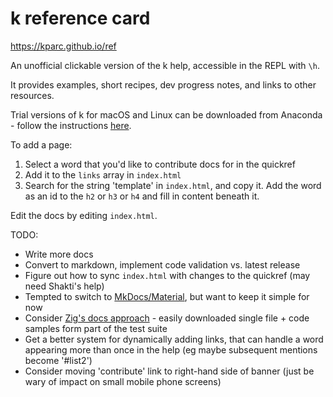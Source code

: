 # k reference card

https://kparc.github.io/ref

An unofficial clickable version of the k help, accessible in the REPL with `\h`.

It provides examples, short recipes, dev progress notes, and links to other resources.

Trial versions of k for macOS and Linux can be downloaded from Anaconda - follow the instructions [here](https://github.com/kparc/kcc/blob/master/README.md#get).

To add a page:

1. Select a word that you'd like to contribute docs for in the quickref
2. Add it to the `links` array in `index.html`
3. Search for the string 'template' in `index.html`, and copy it. Add the word as an id to the `h2` or `h3` or `h4` and fill in content beneath it.

Edit the docs by editing `index.html`.

TODO:

* Write more docs
* Convert to markdown, implement code validation vs. latest release
* Figure out how to sync `index.html` with changes to the quickref (may need Shakti's help)
* Tempted to switch to [MkDocs/Material](https://squidfunk.github.io/mkdocs-material/), but want to keep it simple for now
* Consider [Zig's docs approach](https://ziglang.org/documentation/master/#Introduction) - easily downloaded single file + code samples form part of the test suite
* Get a better system for dynamically adding links, that can handle a word appearing more than once in the help (eg maybe subsequent mentions become '#list2')
* Consider moving 'contribute' link to right-hand side of banner (just be wary of impact on small mobile phone screens)
